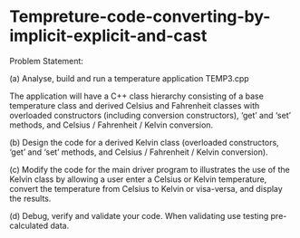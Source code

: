# Tempreture-code-converting-by-implicit-explicit-and-cast



Problem Statement:

(a) Analyse, build and run a temperature application TEMP3.cpp

The application will have a C++ class hierarchy consisting of a base temperature class and derived Celsius and Fahrenheit classes with overloaded constructors (including conversion constructors), ‘get’ and ‘set’ methods, and Celsius / Fahrenheit / Kelvin conversion. 

(b) Design the code for a derived Kelvin class (overloaded constructors, ‘get’ and ‘set’ methods, and Celsius / Fahrenheit / Kelvin conversion). 

(c) Modify the code for the main driver program to illustrates the use of the Kelvin class by allowing a user enter a Celsius or Kelvin temperature, convert the temperature from Celsius to Kelvin or visa-versa, and display the results. 	

(d) Debug, verify and validate your code. When validating use testing pre-calculated data. 
